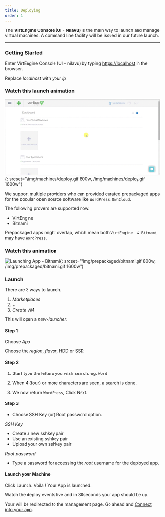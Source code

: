 ```yaml
---
title: Deploying
order: 1
---
```


The **VirtEngine Console (UI - Nilavu)** is the main way to launch and manage virtual machines. A command line facility will be issued in our future launch.

---

### Getting Started

Enter VirtEngine Console (UI - nilavu) by typing [https://localhost](https://localhost) in the browser.

Replace *localhost* with *your ip*

### Watch this launch animation

![Deploying Machine](/img/machines/deploy.gif){: srcset="/img/machines/deploy.gif 800w, /img/machines/deploy.gif 1600w"}


We support multiple providers who can provided curated prepackaged apps for the popular open source software like `WordPress`, `OwnCloud`.

The following provers are supported now.

- VirtEngine
- Bitnami

Prepackaged apps might overlap, which mean both `VirtEngine  & Bitnami` may have `WordPress`.

### Watch this animation

![Launching App - Bitnami](/img/prepackaged/bitnami.gif){: srcset="/img/prepackaged/bitnami.gif 800w, /img/prepackaged/bitnami.gif 1600w"}

### Launch

There are 3 ways to launch.

1. *Marketplaces*
2. *+*
3. *Create VM*

This will open a *new-launcher*.

#### Step 1

Choose *App*

Choose the *region*, *flavor*, HDD or SSD.

#### Step 2

1. Start type the letters you wish search. eg: `Word`

2. When 4 (four) or more characters are seen, a search is done.

3. We now return `WordPress`, Click Next.

#### Step 3

- Choose SSH Key (or) Root password option.

*SSH Key*

- Create a new sshkey pair
- Use an existing sshkey pair
- Upload your own sshkey pair

*Root password*

- Type a password for accessing the *root* username for the deployed app.


#### Launch your Machine

Click Launch. Voila ! Your App is launched.

Watch the deploy events live and in 30seconds your app should be up.

Your will be redirected to the management page. Go ahead and [Connect into your app](/machines/connecting).
